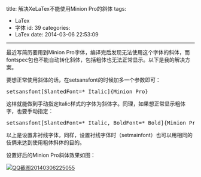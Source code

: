 title: 解决XeLaTex不能使用Minion Pro的斜体
tags:
  - LaTex
  - 字体
id: 39
categories:
  - LaTex
date: 2014-03-06 22:53:09
---

最近写简历要用到Minion Pro字体，编译完后发现无法使用这个字体的斜体，而fontspec包也不能自动转化斜体，包括粗体也无法正常显示。以下是我的解决方案。

要想正常使用斜体的话，在setsansfont的时候加多一个参数即可：
<pre class="lang:tex decode:true">setsansfont[SlantedFont=* Italic]{Minion Pro}</pre>
这样就能做到手动指定Italic样式的字体为斜体字。同理，如果想正常显示粗体字，也要手动指定：
<pre class="lang:tex decode:true">setsansfont[SlantedFont=* Italic, BoldFont=* Bold]{Minion Pro}</pre>
以上是设置非衬线字体，同样，设置衬线字体时（setmainfont）也可以用相同的伎俩来达到使用粗体斜体的目的。

设置好后的Minion Pro斜体效果如图：

[![QQ截图20140306225055](http://yunuschan.com/wp-content/uploads/2014/03/QQ截图201403062250551-300x140.png)](http://yunuschan.com/wp-content/uploads/2014/03/QQ截图201403062250551.png)

&nbsp;

&nbsp;